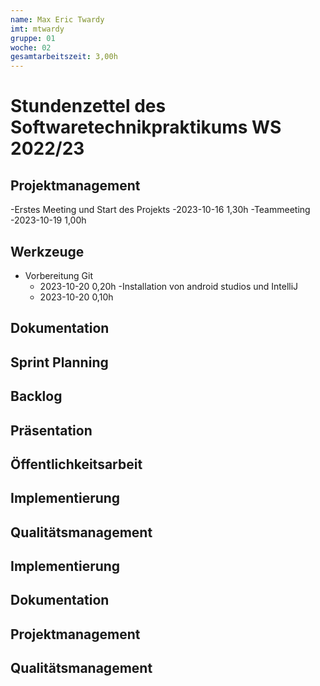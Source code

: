 ```yaml
---
name: Max Eric Twardy
imt: mtwardy
gruppe: 01
woche: 02
gesamtarbeitszeit: 3,00h
---
```


<!--
Jeder Eintrag stellt eine gesonderte Tätigkeit dar und ist als (Listen-)Stichpunkt unter der korrekten Kategorie einzuordnen.
Dieser ist mit dem Datum (im ISO Format) und der Dauer (in Stunden und Minuten) zu versehen (als sub-Listenstichpunkt).
Sollte sich die Arbeit an diesem Eintrag über mehrere Tage erstrecken, so können mehrere Unterpunkte genutzt werden.
Zum Beispiel:

## Dokumentation
- Vorbereitung des Testdokuments
  - 2022-10-12 2,00h
  - 2022-10-13 0,15h

Die Summe aller Stunden wird oben unter `gesamtarbeitszeit` im selben Format eingetragen (also z.B. 14,45h).

Die Datei wird wie folgt benannt: `stundenzettel_<woche (mit führender 0, falls einstellig>_<IMT Kürzel>.md`,
also zum Beispiel: `stundenzettel_01_maxm.md` oder `stundenzettel_10_maxm.md`.
-->

# Stundenzettel des Softwaretechnikpraktikums WS 2022/23

## Projektmanagement
-Erstes Meeting und Start des Projekts
  -2023-10-16 1,30h
-Teammeeting
  -2023-10-19 1,00h
## Werkzeuge
- Vorbereitung Git
  - 2023-10-20 0,20h
-Installation von android studios und IntelliJ
  - 2023-10-20 0,10h
## Dokumentation

## Sprint Planning

## Backlog

## Präsentation

## Öffentlichkeitsarbeit

## Implementierung

## Qualitätsmanagement

## Implementierung

## Dokumentation

## Projektmanagement

## Qualitätsmanagement